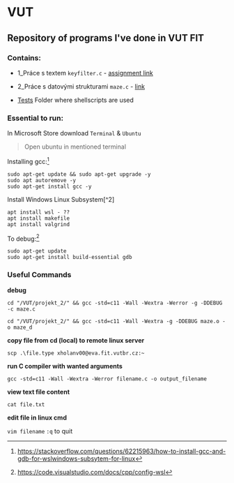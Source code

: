 # VUT
## Repository of programs I've done in VUT FIT

### Contains:

- 1_Práce s textem[](/projekt_1/) `keyfilter.c` - [assignment link](https://moodle.vut.cz/mod/page/view.php?id=320645)

              
- 2_Práce s datovými strukturami[](/projekt_2/) `maze.c` - [link](https://moodle.vut.cz/mod/page/view.php?id=320646)

- [Tests](/tests/) Folder where shellscripts are used

### Essential to run:

In Microsoft Store download `Terminal` & `Ubuntu`

> Open ubuntu in mentioned terminal

Installing gcc:[^1] 
```
sudo apt-get update && sudo apt-get upgrade -y
sudo apt autoremove -y
sudo apt-get install gcc -y
```


Install Windows Linux Subsystem[^2]
```
apt install wsl - ??
apt install makefile
apt install valgrind
```

To debug:[^3]
```
sudo apt-get update
sudo apt-get install build-essential gdb
```

### Useful Commands

**debug** 

`cd "/VUT/projekt_2/" && gcc -std=c11 -Wall -Wextra -Werror -g -DDEBUG -c maze.c`

`cd "/VUT/projekt_2/" && gcc -std=c11 -Wall -Wextra -g -DDEBUG maze.o -o maze_d`

**copy file from cd (local) to remote linux server**

`scp .\file.type xholanv00@eva.fit.vutbr.cz:~`

**run C compiler with wanted arguments**

`gcc -std=c11 -Wall -Wextra -Werror filename.c -o output_filename`

**view text file content**

`cat file.txt`

**edit file in linux cmd** 

`vim filename` `:q` to quit

[^1]: https://stackoverflow.com/questions/62215963/how-to-install-gcc-and-gdb-for-wslwindows-subsytem-for-linux
[^2:]: gl
[^3]: https://code.visualstudio.com/docs/cpp/config-wsl
